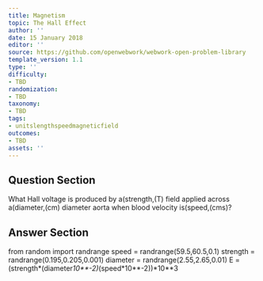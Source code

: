 ```yaml
---
title: Magnetism
topic: The Hall Effect
author: ''
date: 15 January 2018
editor: ''
source: https://github.com/openwebwork/webwork-open-problem-library
template_version: 1.1
type: ''
difficulty:
- TBD
randomization:
- TBD
taxonomy:
- TBD
tags:
- unitslengthspeedmagneticfield
outcomes:
- TBD
assets: ''
---
```


## Question Section 

What Hall voltage is produced by a(strength,(T) field applied across a(diameter,(cm) diameter aorta when blood velocity is(speed,(cms)?



## Answer Section

from random import randrange
speed = randrange(59.5,60.5,0.1)
strength = randrange(0.195,0.205,0.001)
diameter = randrange(2.55,2.65,0.01)
E = (strength*(diameter*10**-2)*(speed*10**-2))*10**3